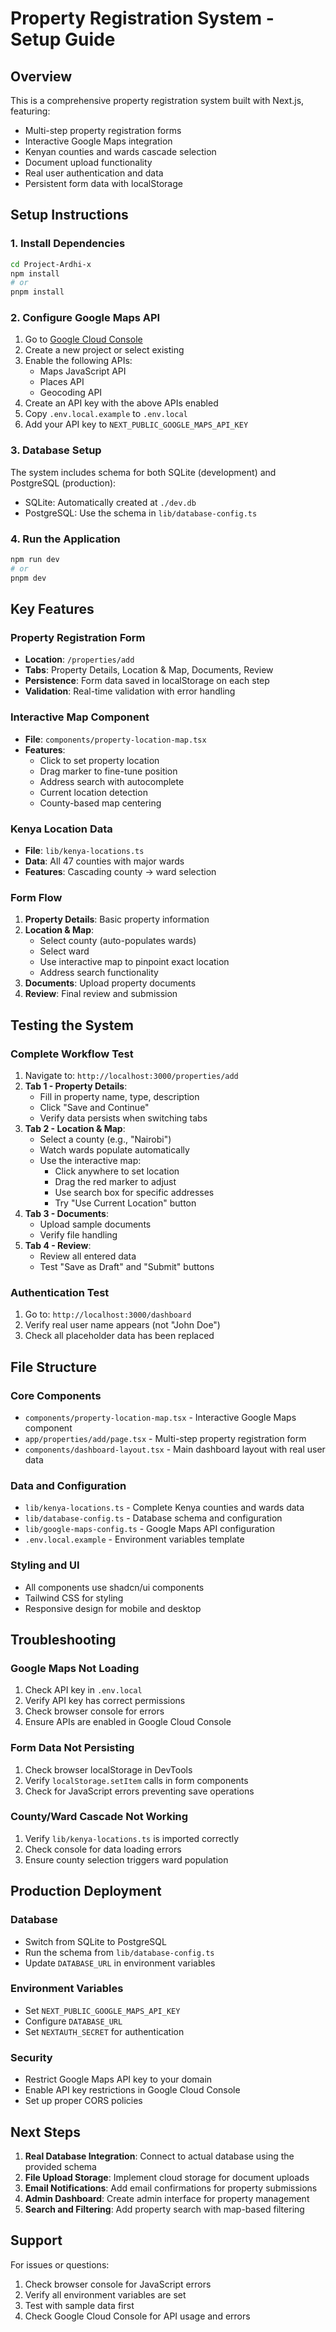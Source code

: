 # Property Registration System - Setup Guide

## Overview
This is a comprehensive property registration system built with Next.js, featuring:
- Multi-step property registration forms
- Interactive Google Maps integration
- Kenyan counties and wards cascade selection
- Document upload functionality
- Real user authentication and data
- Persistent form data with localStorage

## Setup Instructions

### 1. Install Dependencies
```bash
cd Project-Ardhi-x
npm install
# or
pnpm install
```

### 2. Configure Google Maps API
1. Go to [Google Cloud Console](https://console.cloud.google.com/google/maps-apis/)
2. Create a new project or select existing
3. Enable the following APIs:
   - Maps JavaScript API
   - Places API
   - Geocoding API
4. Create an API key with the above APIs enabled
5. Copy `.env.local.example` to `.env.local`
6. Add your API key to `NEXT_PUBLIC_GOOGLE_MAPS_API_KEY`

### 3. Database Setup
The system includes schema for both SQLite (development) and PostgreSQL (production):
- SQLite: Automatically created at `./dev.db`
- PostgreSQL: Use the schema in `lib/database-config.ts`

### 4. Run the Application
```bash
npm run dev
# or
pnpm dev
```

## Key Features

### Property Registration Form
- **Location**: `/properties/add`
- **Tabs**: Property Details, Location & Map, Documents, Review
- **Persistence**: Form data saved in localStorage on each step
- **Validation**: Real-time validation with error handling

### Interactive Map Component
- **File**: `components/property-location-map.tsx`
- **Features**:
  - Click to set property location
  - Drag marker to fine-tune position
  - Address search with autocomplete
  - Current location detection
  - County-based map centering

### Kenya Location Data
- **File**: `lib/kenya-locations.ts`
- **Data**: All 47 counties with major wards
- **Features**: Cascading county → ward selection

### Form Flow
1. **Property Details**: Basic property information
2. **Location & Map**: 
   - Select county (auto-populates wards)
   - Select ward
   - Use interactive map to pinpoint exact location
   - Address search functionality
3. **Documents**: Upload property documents
4. **Review**: Final review and submission

## Testing the System

### Complete Workflow Test
1. Navigate to: `http://localhost:3000/properties/add`
2. **Tab 1 - Property Details**:
   - Fill in property name, type, description
   - Click "Save and Continue"
   - Verify data persists when switching tabs
3. **Tab 2 - Location & Map**:
   - Select a county (e.g., "Nairobi")
   - Watch wards populate automatically
   - Use the interactive map:
     - Click anywhere to set location
     - Drag the red marker to adjust
     - Use search box for specific addresses
     - Try "Use Current Location" button
4. **Tab 3 - Documents**:
   - Upload sample documents
   - Verify file handling
5. **Tab 4 - Review**:
   - Review all entered data
   - Test "Save as Draft" and "Submit" buttons

### Authentication Test
1. Go to: `http://localhost:3000/dashboard`
2. Verify real user name appears (not "John Doe")
3. Check all placeholder data has been replaced

## File Structure

### Core Components
- `components/property-location-map.tsx` - Interactive Google Maps component
- `app/properties/add/page.tsx` - Multi-step property registration form
- `components/dashboard-layout.tsx` - Main dashboard layout with real user data

### Data and Configuration
- `lib/kenya-locations.ts` - Complete Kenya counties and wards data
- `lib/database-config.ts` - Database schema and configuration
- `lib/google-maps-config.ts` - Google Maps API configuration
- `.env.local.example` - Environment variables template

### Styling and UI
- All components use shadcn/ui components
- Tailwind CSS for styling
- Responsive design for mobile and desktop

## Troubleshooting

### Google Maps Not Loading
1. Check API key in `.env.local`
2. Verify API key has correct permissions
3. Check browser console for errors
4. Ensure APIs are enabled in Google Cloud Console

### Form Data Not Persisting
1. Check browser localStorage in DevTools
2. Verify `localStorage.setItem` calls in form components
3. Check for JavaScript errors preventing save operations

### County/Ward Cascade Not Working
1. Verify `lib/kenya-locations.ts` is imported correctly
2. Check console for data loading errors
3. Ensure county selection triggers ward population

## Production Deployment

### Database
- Switch from SQLite to PostgreSQL
- Run the schema from `lib/database-config.ts`
- Update `DATABASE_URL` in environment variables

### Environment Variables
- Set `NEXT_PUBLIC_GOOGLE_MAPS_API_KEY`
- Configure `DATABASE_URL`
- Set `NEXTAUTH_SECRET` for authentication

### Security
- Restrict Google Maps API key to your domain
- Enable API key restrictions in Google Cloud Console
- Set up proper CORS policies

## Next Steps

1. **Real Database Integration**: Connect to actual database using the provided schema
2. **File Upload Storage**: Implement cloud storage for document uploads
3. **Email Notifications**: Add email confirmations for property submissions
4. **Admin Dashboard**: Create admin interface for property management
5. **Search and Filtering**: Add property search with map-based filtering

## Support

For issues or questions:
1. Check browser console for JavaScript errors
2. Verify all environment variables are set
3. Test with sample data first
4. Check Google Cloud Console for API usage and errors
